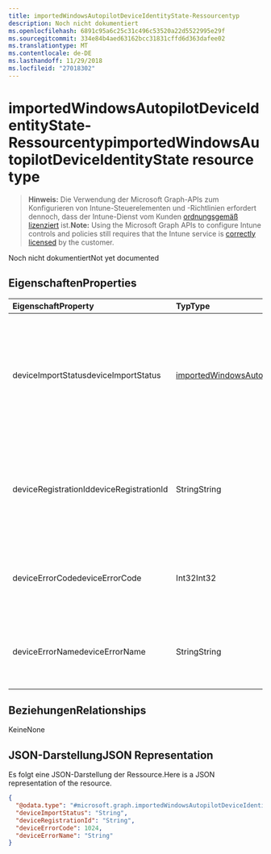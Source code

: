 ```yaml
---
title: importedWindowsAutopilotDeviceIdentityState-Ressourcentyp
description: Noch nicht dokumentiert
ms.openlocfilehash: 6891c95a6c25c31c496c53520a22d5522995e29f
ms.sourcegitcommit: 334e84b4aed63162bcc31831cffd6d363dafee02
ms.translationtype: MT
ms.contentlocale: de-DE
ms.lasthandoff: 11/29/2018
ms.locfileid: "27018302"
---
```

# <a name="importedwindowsautopilotdeviceidentitystate-resource-type"></a><span data-ttu-id="9562e-103">importedWindowsAutopilotDeviceIdentityState-Ressourcentyp</span><span class="sxs-lookup"><span data-stu-id="9562e-103">importedWindowsAutopilotDeviceIdentityState resource type</span></span>

> <span data-ttu-id="9562e-104">**Hinweis:** Die Verwendung der Microsoft Graph-APIs zum Konfigurieren von Intune-Steuerelementen und -Richtlinien erfordert dennoch, dass der Intune-Dienst vom Kunden [ordnungsgemäß lizenziert](https://go.microsoft.com/fwlink/?linkid=839381) ist.</span><span class="sxs-lookup"><span data-stu-id="9562e-104">**Note:** Using the Microsoft Graph APIs to configure Intune controls and policies still requires that the Intune service is [correctly licensed](https://go.microsoft.com/fwlink/?linkid=839381) by the customer.</span></span>

<span data-ttu-id="9562e-105">Noch nicht dokumentiert</span><span class="sxs-lookup"><span data-stu-id="9562e-105">Not yet documented</span></span>
## <a name="properties"></a><span data-ttu-id="9562e-106">Eigenschaften</span><span class="sxs-lookup"><span data-stu-id="9562e-106">Properties</span></span>
|<span data-ttu-id="9562e-107">Eigenschaft</span><span class="sxs-lookup"><span data-stu-id="9562e-107">Property</span></span>|<span data-ttu-id="9562e-108">Typ</span><span class="sxs-lookup"><span data-stu-id="9562e-108">Type</span></span>|<span data-ttu-id="9562e-109">Beschreibung</span><span class="sxs-lookup"><span data-stu-id="9562e-109">Description</span></span>|
|:---|:---|:---|
|<span data-ttu-id="9562e-110">deviceImportStatus</span><span class="sxs-lookup"><span data-stu-id="9562e-110">deviceImportStatus</span></span>|[<span data-ttu-id="9562e-111">importedWindowsAutopilotDeviceIdentityImportStatus</span><span class="sxs-lookup"><span data-stu-id="9562e-111">importedWindowsAutopilotDeviceIdentityImportStatus</span></span>](../resources/intune-enrollment-importedwindowsautopilotdeviceidentityimportstatus.md)|<span data-ttu-id="9562e-112">Vom Geräteverzeichnisdienst (DDS) gemeldeter Gerätestatus.</span><span class="sxs-lookup"><span data-stu-id="9562e-112">Device status reported by Device Directory Service(DDS).</span></span> <span data-ttu-id="9562e-113">Mögliche Werte: `unknown`, `pending`, `partial`, `complete`, `error`.</span><span class="sxs-lookup"><span data-stu-id="9562e-113">Possible values are: `unknown`, `pending`, `partial`, `complete`, `error`.</span></span>|
|<span data-ttu-id="9562e-114">deviceRegistrationId</span><span class="sxs-lookup"><span data-stu-id="9562e-114">deviceRegistrationId</span></span>|<span data-ttu-id="9562e-115">String</span><span class="sxs-lookup"><span data-stu-id="9562e-115">String</span></span>|<span data-ttu-id="9562e-116">Vom Geräteverzeichnisdienst (DDS) gemeldete Geräteregistrierungs-ID für erfolgreich hinzugefügtes Gerät</span><span class="sxs-lookup"><span data-stu-id="9562e-116">Device Registration ID for successfully added device reported by Device Directory Service(DDS).</span></span>|
|<span data-ttu-id="9562e-117">deviceErrorCode</span><span class="sxs-lookup"><span data-stu-id="9562e-117">deviceErrorCode</span></span>|<span data-ttu-id="9562e-118">Int32</span><span class="sxs-lookup"><span data-stu-id="9562e-118">Int32</span></span>|<span data-ttu-id="9562e-119">Vom Geräteverzeichnisdienst (DDS) gemeldeter Gerätefehlercode</span><span class="sxs-lookup"><span data-stu-id="9562e-119">Device error code reported by Device Directory Service(DDS).</span></span>|
|<span data-ttu-id="9562e-120">deviceErrorName</span><span class="sxs-lookup"><span data-stu-id="9562e-120">deviceErrorName</span></span>|<span data-ttu-id="9562e-121">String</span><span class="sxs-lookup"><span data-stu-id="9562e-121">String</span></span>|<span data-ttu-id="9562e-122">Vom Geräteverzeichnisdienst (DDS) gemeldeter Gerätefehlername</span><span class="sxs-lookup"><span data-stu-id="9562e-122">Device error name reported by Device Directory Service(DDS).</span></span>|

## <a name="relationships"></a><span data-ttu-id="9562e-123">Beziehungen</span><span class="sxs-lookup"><span data-stu-id="9562e-123">Relationships</span></span>
<span data-ttu-id="9562e-124">Keine</span><span class="sxs-lookup"><span data-stu-id="9562e-124">None</span></span>
## <a name="json-representation"></a><span data-ttu-id="9562e-125">JSON-Darstellung</span><span class="sxs-lookup"><span data-stu-id="9562e-125">JSON Representation</span></span>
<span data-ttu-id="9562e-126">Es folgt eine JSON-Darstellung der Ressource.</span><span class="sxs-lookup"><span data-stu-id="9562e-126">Here is a JSON representation of the resource.</span></span>
<!-- {
  "blockType": "resource",
  "@odata.type": "microsoft.graph.importedWindowsAutopilotDeviceIdentityState"
}
-->
``` json
{
  "@odata.type": "#microsoft.graph.importedWindowsAutopilotDeviceIdentityState",
  "deviceImportStatus": "String",
  "deviceRegistrationId": "String",
  "deviceErrorCode": 1024,
  "deviceErrorName": "String"
}
```



